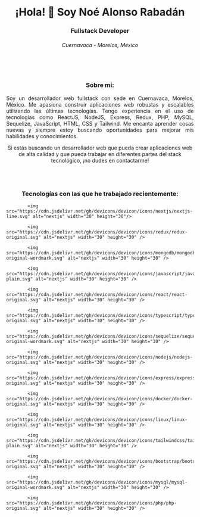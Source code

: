 <h1 align="center">¡Hola! 👋 Soy Noé Alonso Rabadán</h1>
<h3 align="center">Fullstack Developer</h3>
<h6 align="center">Cuernavaca - Morelos, México</h6>

<br>
<br>

<h3 align="center">Sobre mi:</h3>
<p style="text-align: justify;">
    Soy un desarrollador web fullstack con sede en Cuernavaca, Morelos, México. Me apasiona construir aplicaciones web robustas y escalables utilizando las últimas tecnologías. Tengo experiencia en el uso de tecnologías como ReactJS, NodeJS, Express, Redux, PHP, MySQL, Sequelize, JavaScript, HTML, CSS y Tailwind. Me encanta aprender cosas nuevas y siempre estoy buscando oportunidades para mejorar mis habilidades y conocimientos.
</p>
<p align="center">
    Si estás buscando un desarrollador web que pueda crear aplicaciones web de alta calidad y que pueda trabajar en diferentes partes del stack tecnológico, ¡no dudes en contactarme!
</p>

<br>
<br>

<h3 align="center">Tecnologías con las que he trabajado recientemente:</h3>

<div>

            <img src="https://cdn.jsdelivr.net/gh/devicons/devicon/icons/nextjs/nextjs-line.svg" alt="nextjs" width="30" height="30"/>

            <img src="https://cdn.jsdelivr.net/gh/devicons/devicon/icons/redux/redux-original.svg" alt="nextjs" width="30" height="30" />

            <img src="https://cdn.jsdelivr.net/gh/devicons/devicon/icons/mongodb/mongodb-original-wordmark.svg" alt="nextjs" width="30" height="30" />
          
            <img src="https://cdn.jsdelivr.net/gh/devicons/devicon/icons/javascript/javascript-plain.svg" alt="nextjs" width="30" height="30" />
          
            <img src="https://cdn.jsdelivr.net/gh/devicons/devicon/icons/react/react-original.svg" alt="nextjs" width="30" height="30" />

            <img src="https://cdn.jsdelivr.net/gh/devicons/devicon/icons/typescript/typescript-original.svg" alt="nextjs" width="30" height="30" />

            <img src="https://cdn.jsdelivr.net/gh/devicons/devicon/icons/sequelize/sequelize-original-wordmark.svg" alt="nextjs" width="30" height="30" />

            <img src="https://cdn.jsdelivr.net/gh/devicons/devicon/icons/nodejs/nodejs-original.svg" alt="nextjs" width="30" height="30" />
          
            <img src="https://cdn.jsdelivr.net/gh/devicons/devicon/icons/express/express-original.svg" alt="nextjs" width="30" height="30" />
             
            <img src="https://cdn.jsdelivr.net/gh/devicons/devicon/icons/docker/docker-original.svg" alt="nextjs" width="30" height="30" />
          
            <img src="https://cdn.jsdelivr.net/gh/devicons/devicon/icons/linux/linux-original.svg" alt="nextjs" width="30" height="30" />

            <img src="https://cdn.jsdelivr.net/gh/devicons/devicon/icons/tailwindcss/tailwindcss-plain.svg" alt="nextjs" width="30" height="30" />          

            <img src="https://cdn.jsdelivr.net/gh/devicons/devicon/icons/bootstrap/bootstrap-original.svg" alt="nextjs" width="30" height="30" />          

            <img src="https://cdn.jsdelivr.net/gh/devicons/devicon/icons/mysql/mysql-original-wordmark.svg" alt="nextjs" width="30" height="30" />          
         
            <img src="https://cdn.jsdelivr.net/gh/devicons/devicon/icons/php/php-original.svg" alt="nextjs" width="30" height="30" />
           
</div>

<!--
**nalonsor/nalonsor** is a ✨ _special_ ✨ repository because its `README.md` (this file) appears on your GitHub profile.

Here are some ideas to get you started:

- 🔭 I’m currently working on ...
- 🌱 I’m currently learning ...
- 👯 I’m looking to collaborate on ...
- 🤔 I’m looking for help with ...
- 💬 Ask me about ...
- 📫 How to reach me: ...
- 😄 Pronouns: ...
- ⚡ Fun fact: ...
-->
